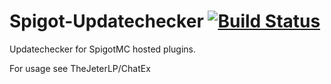 # Spigot-Updatechecker [![Build Status](https://github.com/TheJeterLP/Spigot-Updatechecker/actions/workflows/main.yml/badge.svg)](https://github.com/TheJeterLP/Spigot-Updatechecker/actions/workflows/main.yml)

Updatechecker for SpigotMC hosted plugins.

For usage see TheJeterLP/ChatEx

